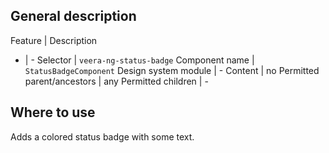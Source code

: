 ## General description

Feature | Description
- | -
Selector | `veera-ng-status-badge`
Component name | `StatusBadgeComponent`
Design system module | -
Content | no
Permitted parent/ancestors | any
Permitted children | -

## Where to use

Adds a colored status badge with some text.
